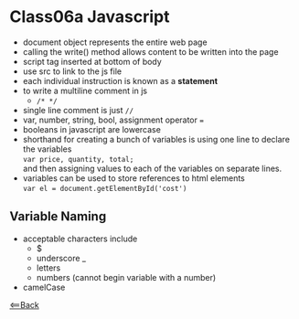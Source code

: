 # Class06a Javascript

- document object represents the entire web page
- calling the write() method allows content to be written into the page
- script tag inserted at bottom of body
- use src to link to the js file
- each individual instruction is known as a **statement**
- to write a multiline comment in js
  - `/* */`
- single line comment is just `//`
- var, number, string, bool, assignment operator `=`
- booleans in javascript are lowercase
- shorthand for creating a bunch of variables is using one line to declare the variables  
`var price, quantity, total;`  
and then assigning values to each of the variables on separate lines.
- variables can be used to store references to html elements  
`var el = document.getElementById('cost')`

## Variable Naming

- acceptable characters include
  - $
  - underscore _
  - letters
  - numbers (cannot begin variable with a number)
- camelCase

[<==Back](README.md)